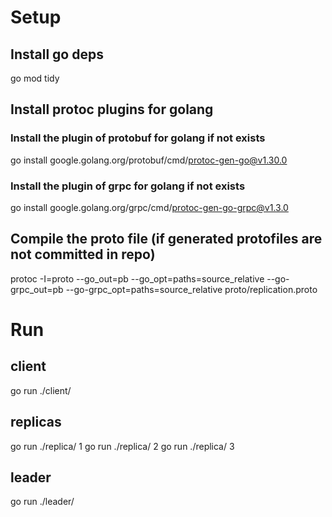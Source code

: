# Setup

## Install go deps
go mod tidy

## Install protoc plugins for golang

### Install the plugin of protobuf for golang if not exists
go install google.golang.org/protobuf/cmd/protoc-gen-go@v1.30.0

### Install the plugin of grpc for golang if not exists
go install google.golang.org/grpc/cmd/protoc-gen-go-grpc@v1.3.0

## Compile the proto file (if generated protofiles are not committed in repo)
protoc -I=proto --go_out=pb --go_opt=paths=source_relative --go-grpc_out=pb --go-grpc_opt=paths=source_relative  proto/replication.proto

# Run

## client
go run ./client/

## replicas
go run ./replica/ 1
go run ./replica/ 2
go run ./replica/ 3

## leader
go run ./leader/
